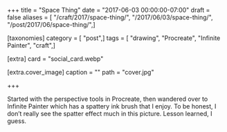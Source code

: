 +++
title = "Space Thing"
date = "2017-06-03 00:00:00-07:00"
draft = false
aliases = [ "/craft/2017/space-thing/", "/2017/06/03/space-thing/", "/post/2017/06/space-thing/",]

[taxonomies]
category = [ "post",]
tags = [ "drawing", "Procreate", "Infinite Painter", "craft",]

[extra]
card = "social_card.webp"

[extra.cover_image]
caption = ""
path = "cover.jpg"

+++

Started with the perspective tools in Procreate, then wandered over to Infinite
Painter which has a spattery ink brush that I enjoy. To be honest, I don’t
really see the spatter effect much in this picture. Lesson learned, I guess.